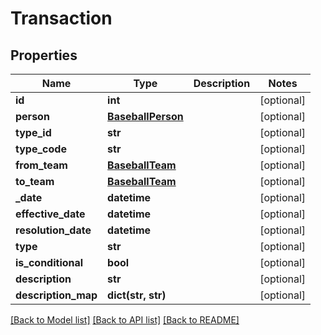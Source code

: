 # Transaction

## Properties
Name | Type | Description | Notes
------------ | ------------- | ------------- | -------------
**id** | **int** |  | [optional] 
**person** | [**BaseballPerson**](BaseballPerson.md) |  | [optional] 
**type_id** | **str** |  | [optional] 
**type_code** | **str** |  | [optional] 
**from_team** | [**BaseballTeam**](BaseballTeam.md) |  | [optional] 
**to_team** | [**BaseballTeam**](BaseballTeam.md) |  | [optional] 
**_date** | **datetime** |  | [optional] 
**effective_date** | **datetime** |  | [optional] 
**resolution_date** | **datetime** |  | [optional] 
**type** | **str** |  | [optional] 
**is_conditional** | **bool** |  | [optional] 
**description** | **str** |  | [optional] 
**description_map** | **dict(str, str)** |  | [optional] 

[[Back to Model list]](../README.md#documentation-for-models) [[Back to API list]](../README.md#documentation-for-api-endpoints) [[Back to README]](../README.md)

